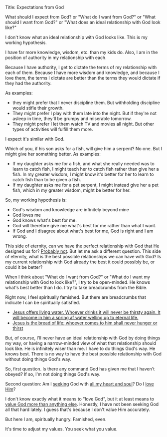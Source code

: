Title: Expectations from God

What should I expect from God?
or "What do I want from God?"
or "What should I want from God?"
or "What does an ideal relationship with God look like?"

I don't know what an ideal relationship with God looks like. This is my working hypothesis.

I have far more knowledge, wisdom, etc. than my kids do. Also, I am in the position of authority in my relationship with each.

Because I have authority, I get to dictate the terms of my relationship with each of them.
Because I have more wisdom and knowledge, and because I love them, the terms I dictate are better than the terms they would dictate if they had the authority.

As examples:
* they might prefer that I never discipline them. But withholding discipline would stifle their growth.
* They might prefer I play with them late into the night. But if they're not asleep in time, they'll be grumpy and miserable tomorrow.
* They might prefer I let them watch TV and movies all night. But other types of activities will fulfill them more.

I expect it's similar with God.

<a herf="https://www.biblegateway.com/passage/?search=Matthew+7:9-11&version=ESV">Which of you, if his son asks for a fish, will give him a serpent?</a> No one. But I might give her something better. As examples:
* If my daughter asks me for a fish, and what she really needed was to learn to catch fish, I might teach her to catch fish rather than give her a fish. In my greater wisdom, I might know it's better for her to learn to catch fish than to be given a fish.
* If my daughter asks me for a pet serpent, I might instead give her a pet fish, which in my greater wisdom, might be better for her.

So, my working hypothesis is:
* God's wisdom and knowledge are infinitely beyond mine
* God loves me
* God knows what's best for me.
* God will therefore give me what's best for me rather than what I want.
* If God and I disagree about what's best for me, God is right and I am wrong.

This side of eternity, can we have the perfect relationship with God that He designed us for? <a href="https://www.biblegateway.com/passage/?search=1+cor+13:10-12&version=ESV">Probably not</a>. But let me ask a different question.
This side of eternity, what is the best possible relationships we can have with God?
Is my current relationship with God already the best it could possibly be, or could it be better?

When I think about "What do I want from God?" or "What do I want my relationship with God to look like?", I try to be open-minded. He knows what's best better than I do. I try to take breadcrumbs from the Bible. 

Right now, I feel spiritually famished. But there are breadcrumbs that indicate I can be spiritually satisfied.
* <a href="https://www.biblegateway.com/passage/?search=john+4:10-15&version=ESV">Jesus offers living water. Whoever drinks it will never be thirsty again. It will become in him a spring af water welling up to eternal life.</a>
* <a href="https://www.biblegateway.com/passage/?search=John+6:35&version=ESV">Jesus is the bread of life; whoever comes to him shall never hunger or thirst</a>

But, of course, I'll never have an ideal relationship with God by doing things my way, or having a narrow-minded view of what that relationship should look like. He is infinitely wiser than me. I have to do things God's way. He knows best. There is no way to have the best possible relationship with God without doing things God's way.

So, first question. Is there any command God has given me that I haven't obeyed? If so, I'm not doing things God's way.

Second question: Am I <a href="https://www.biblegateway.com/passage/?search=matt+7:7-8&version=ESV">seeking</a> God with <a href="https://www.biblegateway.com/passage/?search=deut+4:29&version=ESV">all my heart and soul</a>? Do I <a href="https://www.biblegateway.com/passage/?search=deut+6:5&version=ESV">love</a> <a href="https://www.biblegateway.com/passage/?search=matt+22:37-38&version=NIV">Him</a>?

I don't know exactly what it means to "love God", but it at least means to <a href="https://www.biblegateway.com/passage/?search=matt+13:44&version=ESV">value God more than anything else</a>. Honestly, I have not been seeking God all that hard lately. I guess that's because I don't value Him accurately.

But here I am, spiritually hungry. Famished, even.

It's time to adjust my values. You seek what you value.